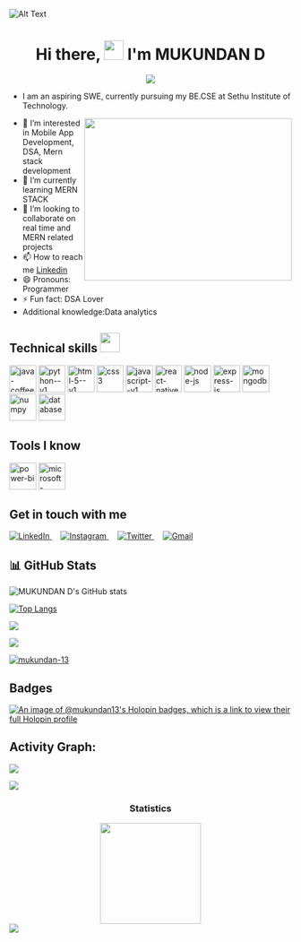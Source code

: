
![Alt Text](https://drive.google.com/uc?id=1jHkGV4VoU9K7ogM3jtcqtSpuuJlTYZBc)


# <h1 align="center"> Hi there, <img src="https://raw.githubusercontent.com/aemmadi/aemmadi/master/wave.gif" width="35px">  I'm MUKUNDAN D</h1>

<p align="center">
  <a href="https://github.com/Ratheshan03/readme-typing-svg"><img src="https://readme-typing-svg.herokuapp.com?lines=Computer+Science+Undergraduate;Aspiring+Software+Engineer;MERN+Full+Stack+Web+Developer;Competitive+Programmer&center=true&width=500&height=50"></a>
</p>

- I am an aspiring SWE, currently pursuing my BE.CSE at Sethu Institute of Technology.

<img align="right" width="370" height="290" src="https://cdn.dribbble.com/users/2131993/screenshots/4948736/thoughtworks-gif_dribbble.gif">





- 👀 I’m interested in Mobile App Development, DSA, Mern stack development
- 🌱 I’m currently learning MERN STACK
- 💞️ I’m looking to collaborate on real time and MERN related projects
- 📫 How to reach me [Linkedin](https://www.linkedin.com/in/mukundan-d/)
- 😄 Pronouns: Programmer
- ⚡ Fun fact: DSA Lover
- Additional knowledge:Data analytics

## Technical skills <img src='https://user-images.githubusercontent.com/74038190/206662607-d9e7591e-bbf9-42f9-9386-29efc927bc16.gif' width="35"> 
  </h1>

  <img width="48" height="48" src="https://img.icons8.com/color/48/java-coffee-cup-logo--v1.png" alt="java-coffee-cup-logo--v1"/>  <img width="48" height="48" src="https://img.icons8.com/color/48/python--v1.png" alt="python--v1"/>  <img width="48" height="48" src="https://img.icons8.com/color/48/html-5--v1.png" alt="html-5--v1"/> 
 <img width="48" height="48" src="https://img.icons8.com/stickers/100/css3.png" alt="css3"/>  <img width="48" height="48" src="https://img.icons8.com/color/48/javascript--v1.png" alt="javascript--v1"/>  <img width="48" height="48" src="https://img.icons8.com/cute-clipart/64/react-native.png" alt="react-native"/>  <img width="48" height="48" src="https://img.icons8.com/fluency/48/node-js.png" alt="node-js"/>  <img width="48" height="48" src="https://img.icons8.com/nolan/64/express-js.png" alt="express-js"/>  <img width="48" height="48" src="https://img.icons8.com/color/48/mongodb.png" alt="mongodb"/>  <img width="48" height="48" src="https://img.icons8.com/color/48/numpy.png" alt="numpy"/>  <img width="48" height="48" src="https://img.icons8.com/ios-filled/50/database.png" alt="database"/>

## Tools I know

<img width="48" height="48" src="https://img.icons8.com/color/48/power-bi.png" alt="power-bi"/>  <img width="48" height="48" src="https://img.icons8.com/color/48/microsoft-excel-2019--v1.png" alt="microsoft-excel-2019--v1"/>


## Get in touch with me


<a href="https://www.linkedin.com/in/mukundan-d" target="_blank">
  <img src="https://img.shields.io/badge/LinkedIn-%230077B5.svg?style=for-the-badge&logo=linkedin&logoColor=white" alt="LinkedIn" /> 
</a>
&nbsp;&nbsp;&nbsp;
<a href="https://www.instagram.com/__mukundan__" target="_blank">
  <img src="https://img.shields.io/badge/Instagram-%23E4405F.svg?style=for-the-badge&logo=instagram&logoColor=white" alt="Instagram" />
</a>
&nbsp;&nbsp;&nbsp;
<a href="https://twitter.com/Mukundan_13" target="_blank">
  <img src="https://img.shields.io/badge/Twitter-%231DA1F2.svg?style=for-the-badge&logo=twitter&logoColor=white" alt="Twitter" />
</a>
&nbsp;&nbsp;&nbsp;
<a href="mailto:mukundanproff@gmail.com" target="_blank">
  <img src="https://img.shields.io/badge/Gmail-D14836?style=for-the-badge&logo=gmail&logoColor=white" alt="Gmail" />
</a>


## 📊 GitHub Stats

![MUKUNDAN D's GitHub stats](https://github-readme-stats.vercel.app/api?username=mukundan-13&show_icons=true&theme=radical)

[![Top Langs](https://github-readme-stats.vercel.app/api/top-langs/?username=mukundan-13&layout=compact)](https://github.com/mukundan-13/github-readme-stats)

![](https://github-readme-streak-stats.herokuapp.com/?user=mukundan-13&theme=default&hide_border=false)<br/>

[![](https://visitcount.itsvg.in/api?id=mukundan-13&icon=0&color=0)](https://visitcount.itsvg.in)


<p align="left"> <a href="https://github.com/ryo-ma/github-profile-trophy"><img src="https://github-profile-trophy.vercel.app/?username=mukundan-13" alt="mukundan-13" /></a> </p>

## Badges
[![An image of @mukundan13's Holopin badges, which is a link to view their full Holopin profile](https://holopin.me/mukundan13)](https://holopin.io/@mukundan13)


<h2 align="left">Activity Graph:</h2>
<img align="center" src="https://github-readme-activity-graph.vercel.app/graph?username=mukundan-13&theme=github-compact"/>

<img src="https://user-images.githubusercontent.com/73097560/115834477-dbab4500-a447-11eb-908a-139a6edaec5c.gif"><h3 align="center">Statistics</h3>
<div align="center">
<img align="center" src="http://github-profile-summary-cards.vercel.app/api/cards/profile-details?username=mukundan-13&theme=github" height="180em" />
</div>
<img src="https://user-images.githubusercontent.com/73097560/115834477-dbab4500-a447-11eb-908a-139a6edaec5c.gif">
<!---
mukundan-13/mukundan-13 is a ✨ special ✨ repository because its `README.md` (this file) appears on your GitHub profile.
You can click the Preview link to take a look at your changes.
--->
